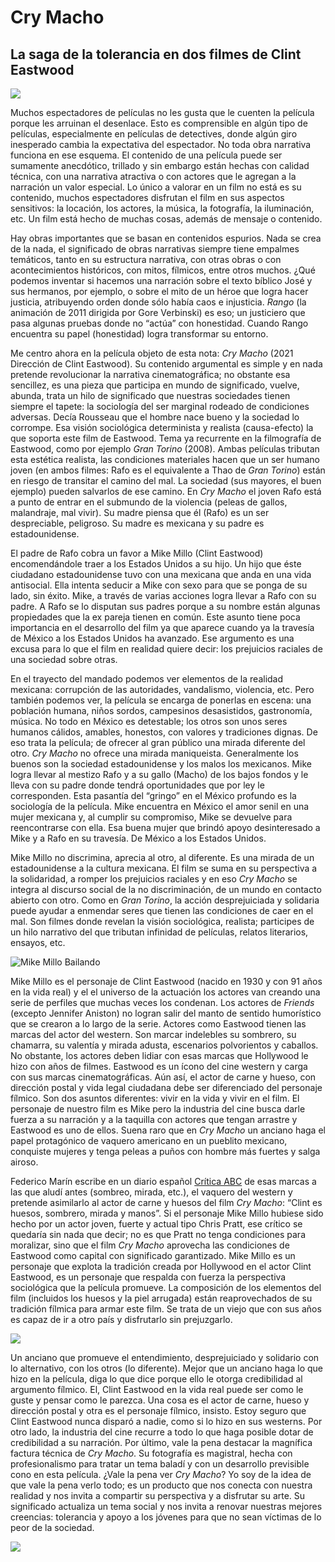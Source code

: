 # Cry Macho
## La saga de la tolerancia en dos filmes de Clint Eastwood

![](crymacho.png)

Muchos espectadores de películas no les gusta que le cuenten la película porque les arruinan el desenlace. Esto es comprensible en algún tipo de películas, especialmente en películas de detectives, donde algún giro inesperado cambia la expectativa del espectador. No toda obra narrativa funciona en ese esquema. El contenido de una película puede ser sumamente anecdótico, trillado y sin embargo están hechas con calidad técnica, con una narrativa atractiva o con actores que le agregan a la narración un valor especial. Lo único a valorar en un film no está es su contenido, muchos espectadores disfrutan el film en sus aspectos sensitivos: la locación, los actores, la música, la fotografía, la iluminación, etc. Un film está hecho de muchas cosas, además de mensaje o contenido.

Hay obras importantes que se basan en contenidos espurios. Nada se crea de la nada, el significado de obras narrativas siempre tiene empalmes temáticos, tanto en su estructura narrativa, con otras obras o con acontecimientos históricos, con mitos, fílmicos, entre otros muchos. ¿Qué podemos inventar si hacemos una narración sobre el texto bíblico José y sus hermanos, por ejemplo, o sobre el mito de un héroe que logra hacer justicia, atribuyendo orden donde sólo había caos e injusticia. *Rango* (la animación de 2011 dirigida por Gore Verbinski) es eso;  un justiciero que pasa algunas pruebas donde no “actúa” con honestidad. Cuando Rango encuentra su papel (honestidad) logra transformar su entorno. 

Me centro ahora en la película objeto de esta nota: *Cry Macho* (2021 Dirección de Clint Eastwood). Su contenido argumental es simple y en nada pretende revolucionar la narrativa cinematográfica; no obstante esa sencillez, es una pieza que participa en mundo de significado, vuelve, abunda, trata un hilo de significado que nuestras sociedades tienen siempre el tapete: la sociología del ser marginal rodeado de condiciones adversas. Decía Rousseau que el hombre nace bueno y la sociedad lo corrompe. Esa visión sociológica determinista y realista (causa-efecto) la que soporta este film de Eastwood. Tema ya recurrente en la filmografía de Eastwood, como por ejemplo  *Gran Torino* (2008). Ambas películas tributan esta estética realista, las condiciones materiales hacen que un ser humano  joven (en ambos filmes: Rafo es el equivalente a Thao de *Gran Torino*) están en riesgo de transitar el camino del mal. La sociedad (sus mayores, el buen ejemplo) pueden salvarlos de ese camino. En *Cry Macho* el joven Rafo está a punto de entrar en el submundo de la violencia (peleas de gallos, malandraje, mal vivir). Su madre piensa que él (Rafo) es un ser despreciable, peligroso. Su madre es mexicana y su padre es estadounidense.

El padre de Rafo cobra un favor a Mike Millo (Clint Eastwood) encomendándole traer a los Estados Unidos a su hijo. Un hijo que éste ciudadano estadounidense tuvo con una mexicana que anda en una vida antisocial. Ella intenta seducir a Mike con sexo para que se ponga de su lado, sin éxito. Mike, a través de varias acciones logra llevar a Rafo con su padre. A Rafo se lo disputan sus padres porque a su nombre están algunas propiedades que la ex pareja tienen en común. Este asunto tiene poca importancia en el desarrollo del film ya que aparece cuando ya la travesía de México a los Estados Unidos ha avanzado. Ese argumento es una excusa para lo que el film en realidad quiere decir: los prejuicios raciales de una sociedad sobre otras.

En el trayecto del mandado podemos ver elementos de la realidad mexicana: corrupción de las autoridades, vandalismo, violencia, etc. Pero también podemos ver, la película se encarga de ponerlas en escena: una población humana, niños sordos,  campesinos desasistidos, gastronomía, música. No todo en México es detestable; los otros son unos seres humanos cálidos, amables, honestos, con valores y tradiciones dignas. De eso trata la película; de ofrecer al gran público una mirada diferente del otro. *Cry Macho* no ofrece una mirada maniqueista. Generalmente los buenos son la sociedad estadounidense y los malos los mexicanos.  Mike logra llevar al mestizo Rafo y a su gallo (Macho) de los bajos fondos y le lleva con su padre donde tendrá oportunidades que por ley le corresponden. Esta pasantía del “gringo” en el México profundo es la sociología de la película. Mike encuentra en México  el amor senil en una mujer mexicana y, al cumplir su compromiso, Mike se devuelve para reencontrarse con ella. Esa buena mujer que brindó apoyo desinteresado a Mike y a Rafo en su travesía. De México a los Estados Unidos.

Mike Millo no discrimina, aprecia al otro, al diferente. Es una mirada de un estadounidense a la cultura mexicana. El film se suma en su perspectiva a la solidaridad, a romper los prejuicios raciales y en eso *Cry Macho*  se integra al discurso social de la no discriminación, de un mundo en contacto abierto con otro. Como en *Gran Torino*, la acción desprejuiciada y solidaria puede ayudar a enmendar seres que tienen las condiciones de caer en el mal. Son filmes donde revelan la visión sociológica, realista; participes de un hilo narrativo del que tributan infinidad de películas, relatos literarios, ensayos, etc.

![Mike Millo Bailando](cine-mamm-cry-macho.jpeg)

Mike Millo es el personaje de Clint Eastwood (nacido en 1930 y con 91 años en la vida real) y el el universo de la actuación los actores van creando una serie de perfiles que muchas veces los condenan. Los actores de *Friends* (excepto Jennifer Aniston) no logran salir del manto de sentido humorístico que se crearon a lo largo de la serie. Actores como Eastwood tienen las marcas del actor del western. Son marcar indelebles su sombrero, su chamarra, su valentía y mirada adusta, escenarios polvorientos y caballos. No obstante, los actores deben lidiar con esas marcas que Hollywood le hizo con años de filmes. Eastwood es un ícono del cine western y carga con sus marcas cinematográficas. Aún así, el actor de carne y hueso, con dirección postal y vida legal ciudadana debe ser diferenciado del personaje fílmico. Son dos asuntos diferentes: vivir en la vida y vivir en el film. El personaje de nuestro film es Mike pero la industria del cine busca darle fuerza a su narración y a la taquilla con actores que tengan arrastre y Eastwood es uno de ellos. Suena raro que en *Cry Macho* un anciano haga el papel protagónico de vaquero americano en un pueblito mexicano, conquiste mujeres y tenga peleas a puños con hombre más fuertes y salga airoso. 

Federico Marín escribe en un diario español [Crítica ABC](https://www.abc.es/play/cine/criticas/abci-critica-macho-gigantesco-cine-menor-y-leccion-vida-viejo-clint-eastwood-202109240246_noticia.html) de esas marcas a las que aludí antes (sombreo, mirada, etc.), el vaquero del western y pretende asimilarlo al actor de carne y huesos del film *Cry Macho*: “Clint es huesos, sombrero, mirada y manos”. Si el personaje Mike Millo hubiese sido hecho por un actor joven, fuerte y actual tipo Chris Pratt, ese crítico se quedaría sin nada que decir; no es que Pratt no tenga condiciones para moralizar, sino que el film *Cry Macho* aprovecha las condiciones de Eastwood como capital con significado garantizado. Mike Millo es un personaje que explota la tradición creada por Hollywood en el actor Clint Eastwood, es un personaje que respalda con fuerza la perspectiva sociológica que la película promueve. La composición de los elementos del film (incluidos los huesos y la piel arrugada) están reaprovechados de su tradición fílmica para armar este film. Se trata de un viejo que con sus años es capaz de ir a otro país y disfrutarlo sin prejuzgarlo.

![](cry-macho-gran-torino.jpg)

Un anciano que promueve el entendimiento, desprejuiciado y solidario con lo alternativo, con los otros (lo diferente). Mejor que un anciano haga lo que hizo en la película, diga lo que dice porque ello le otorga credibilidad al argumento fílmico. El, Clint Eastwood en la vida real puede ser como le guste y pensar como le parezca. Una cosa es el actor de carne, hueso y dirección postal y otra es el personaje fílmico, insisto. Estoy seguro que Clint Eastwood nunca disparó a nadie, como si lo hizo en sus westerns. Por otro lado, la industria del cine recurre a todo lo que haga posible dotar de credibilidad a su narración. Por último, vale la pena destacar la magnífica factura técnica de *Cry Macho*. Su fotografía es magistral, hecha con profesionalismo para tratar un tema baladí y con un desarrollo previsible cono en esta película. ¿Vale la pena ver *Cry Macho*? Yo soy de la idea de que vale la pena verlo todo; es un producto que nos conecta con nuestra realidad y nos invita a compartir su perspectiva y a disfrutar su arte. Su significado actualiza un tema social y nos invita a renovar nuestras mejores creencias: tolerancia y apoyo a los jóvenes para que no sean víctimas de lo peor de la sociedad.

![](meme.jpg)